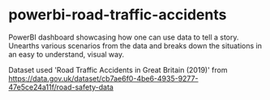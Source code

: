 # powerbi-road-traffic-accidents
PowerBI dashboard showcasing how one can use data to tell a story. 
Unearths various scenarios from the data and breaks down the situations in an easy to understand, visual way. 

Dataset used 'Road Traffic Accidents in Great Britain (2019)' from https://data.gov.uk/dataset/cb7ae6f0-4be6-4935-9277-47e5ce24a11f/road-safety-data

